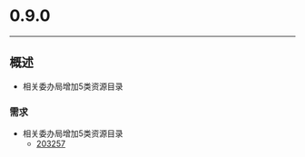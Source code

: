 # 0.9.0

---

## 概述

* 相关委办局增加5类资源目录

### 需求

* 相关委办局增加5类资源目录
    * [203257](http://redmine.qixinyun.com/issues/203257)
